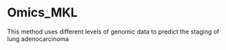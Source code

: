 # Omics_MKL
This method uses different levels of genomic data to predict the staging of lung adenocarcinoma
